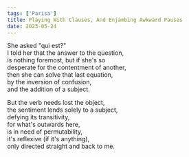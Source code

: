 ```yaml
---
tags: ['Parisa']
title: Playing With Clauses, And Enjambing Awkward Pauses
date: 2023-05-24
---
```


She asked "qui est?"  
I told her that the answer to the question,  
is nothing foremost, but if she's so  
desperate for the contentment of another,  
then she can solve that last equation,  
by the inversion of confusion,  
and the addition of a subject.

But the verb needs lost the object,  
the sentiment lends solely to a subject,  
defying its transitivity,  
for what's outwards here,  
is in need of permutability,  
it's reflexive (if it's anything),  
only directed straight and back to me.
